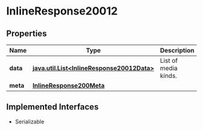 

# InlineResponse20012


## Properties

Name | Type | Description | Notes
------------ | ------------- | ------------- | -------------
**data** | [**java.util.List&lt;InlineResponse20012Data&gt;**](InlineResponse20012Data.md) | List of media kinds. |  [optional]
**meta** | [**InlineResponse200Meta**](InlineResponse200Meta.md) |  |  [optional]


## Implemented Interfaces

* Serializable


